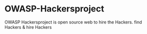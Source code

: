 # OWASP-Hackersproject
OWASP Hackersproject is open source web to hire the Hackers. find Hackers &amp; hire Hackers
